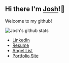 ## Hi there I'm [Josh](https://www.linkedin.com/in/jbubar/)!👋
 Welcome to my github!

  ![Josh's github stats](https://github-readme-stats.vercel.app/api?username=jbubar&hide_rank=true)
  
 - [LinkedIn](https://www.linkedin.com/in/jbubar/)
 - [Resume](https://jbubar.github.io/jbubar/Josh-Bubar-Resume.pdf)
 - [Angel List](https://angel.co/u/jbubar)
 - [Portfolio Site](https://jbubar.github.io/jbubar/)

<!--
**jbubar/jbubar** is a ✨ _special_ ✨ repository because its `README.md` (this file) appears on your GitHub profile.

Here are some ideas to get you started:

- 🔭 I’m currently working on ...
- 🌱 I’m currently learning ...
- 👯 I’m looking to collaborate on ...
- 🤔 I’m looking for help with ...
- 💬 Ask me about ...
- 📫 How to reach me: ...
- 😄 Pronouns: ...
- ⚡ Fun fact: ...
-->
